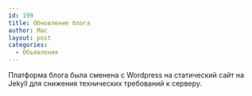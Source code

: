 ```yaml
---
id: 199
title: Обновление блога
author: Mac
layout: post
categories:
  - Объявления
---
```

Платформа блога была сменена с Wordpress на статический сайт на Jekyll для снижения технических требований к серверу.
